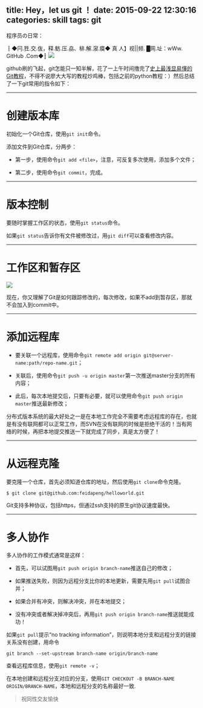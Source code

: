 title: Hey，let us git ！
date: 2015-09-22 12:30:16
categories: skill
tags: git
---
程序员の日常：

┋◆冃.狌.交.伖，释.鲂.压.劦、棑.解.漃.瘼◆ 真 人】视||频. █网.址：wWw. GitHub .Com◆┋
![](http://i1.tietuku.com/cfbad19f8d74fd71.jpg)



github刷的飞起，git怎能只一知半解，花了一上午时间撸完了[史上最浅显易懂的Git教程](http://www.liaoxuefeng.com/wiki/0013739516305929606dd18361248578c67b8067c8c017b000)，不得不说廖大大写的教程炒鸡棒，包括之前的python教程：）然后总结了一下git常用的指令如下：

----------


# 创建版本库 #
初始化一个Git仓库，使用`git init`命令。

添加文件到Git仓库，分两步：

- 第一步，使用命令`git add <file>`，注意，可反复多次使用，添加多个文件；

- 第二步，使用命令`git commit`，完成。

----------
# 版本控制 #

要随时掌握工作区的状态，使用`git status`命令。

如果`git status`告诉你有文件被修改过，用`git diff`可以查看修改内容。


----------
# 工作区和暂存区
![](http://i13.tietuku.com/0b2d71ab51b7e2b6.jpg)

现在，你又理解了Git是如何跟踪修改的，每次修改，如果不add到暂存区，那就不会加入到commit中。

----------
# 添加远程库 #

- 要关联一个远程库，使用命令`git remote add origin git@server-name:path/repo-name.git`；

- 关联后，使用命令`git push -u origin master`第一次推送master分支的所有内容；

- 此后，每次本地提交后，只要有必要，就可以使用命令`git push origin master`推送最新修改；

分布式版本系统的最大好处之一是在本地工作完全不需要考虑远程库的存在，也就是有没有联网都可以正常工作，而SVN在没有联网的时候是拒绝干活的！当有网络的时候，再把本地提交推送一下就完成了同步，真是太方便了！

----------
# 从远程克隆 #
要克隆一个仓库，首先必须知道仓库的地址，然后使用`git clone`命令克隆。
 
    $ git clone git@github.com:feidapeng/helloworld.git


Git支持多种协议，包括https，但通过ssh支持的原生git协议速度最快。

----------
# 多人协作 #
多人协作的工作模式通常是这样：

- 首先，可以试图用`git push origin branch-name`推送自己的修改；

- 如果推送失败，则因为远程分支比你的本地更新，需要先用`git pull`试图合并；

- 如果合并有冲突，则解决冲突，并在本地提交；

- 没有冲突或者解决掉冲突后，再用`git push origin branch-name`推送就能成功！

如果`git pull`提示“no tracking information”，则说明本地分支和远程分支的链接关系没有创建，用命令

    git branch --set-upstream branch-name origin/branch-name
查看远程库信息，使用`git remote -v`；


在本地创建和远程分支对应的分支，使用`GIT CHECKOUT -B BRANCH-NAME ORIGIN/BRANCH-NAME`，本地和远程分支的名称最好一致.  


  

> 祝同性交友愉快